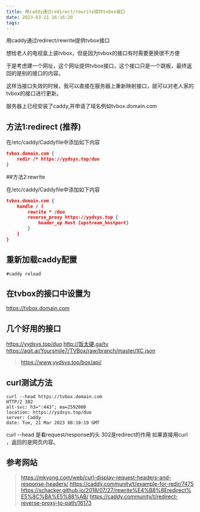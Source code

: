 ```yaml
---
title: 用caddy通过redirect/rewrite提供tvbox接口
date: 2023-03-21 16:16:20
tags:
---
```


用caddy通过redirect/rewrite提供tvbox接口

想给老人的电视盒上装tvbox，但是因为tvbox的接口有时需要更换很不方便

于是考虑建一个网址，这个网址提供tvbox接口，这个接口只是一个跳板，最终返回的是别的接口的内容。

这样当接口失效的时候，我可以直接在服务器上重新映射接口，就可以对老人家的tvbox的接口进行更新。

服务器上已经安装了caddy,并申请了域名例如tvbox.domain.com

## 方法1:redirect (推荐)

在/etc/caddy/Caddyfile中添加如下内容

```json
tvbox.domain.com {
	redir /* https://yydsys.top/duo
}
```

##方法2:rewrite

在/etc/caddy/Caddyfile中添加如下内容

```json
tvbox.domain.com {
	handle / {
		rewrite * /duo
		reverse_proxy https://yydsys.top {
			header_up Host {upstream_hostport}
		}
	}
}
```

## 重新加载caddy配置

```console
#caddy reload
```

## 在tvbox的接口中设置为

https://tvbox.domain.com

## 几个好用的接口

https://yydsys.top/duo
http://饭太硬.ga/tv
https://agit.ai/Yoursmile7/TVBox/raw/branch/master/XC.json

> https://www.yydsys.top/box/api/

## curl测试方法

```cosole
curl --head https://tvbox.domain.com
HTTP/2 302 
alt-svc: h3=":443"; ma=2592000
location: https://yydsys.top/duo
server: Caddy
date: Tue, 21 Mar 2023 08:10:19 GMT
```

curl --head <url>是看request/response的头
302是redirect的作用
如果直接用curl <url>，返回的是网页内容。

## 参考网站

> https://mkyong.com/web/curl-display-request-headers-and-response-headers/
> https://caddy.community/t/example-for-redir/7475
> https://schacker.github.io/2018/07/27/rewrite%E4%B8%8Eredirect%E5%8C%BA%E5%88%AB/
> https://caddy.community/t/redirect-reverse-proxy-to-path/16173


